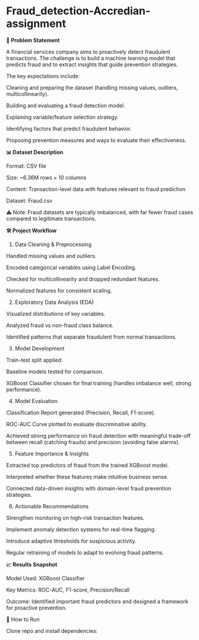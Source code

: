 # Fraud_detection-Accredian-assignment

**📌 Problem Statement**

A financial services company aims to proactively detect fraudulent transactions. The challenge is to build a machine learning model that predicts fraud and to extract insights that guide prevention strategies.

The key expectations include:

Cleaning and preparing the dataset (handling missing values, outliers, multicollinearity).

Building and evaluating a fraud detection model.

Explaining variable/feature selection strategy.

Identifying factors that predict fraudulent behavior.

Proposing prevention measures and ways to evaluate their effectiveness.

**📊 Dataset Description**

Format: CSV file

Size: ~6.36M rows × 10 columns

Content: Transaction-level data with features relevant to fraud prediction

Dataset: Fraud.csv

⚠️ Note: Fraud datasets are typically imbalanced, with far fewer fraud cases compared to legitimate transactions.

**🛠️ Project Workflow**

1. Data Cleaning & Preprocessing

Handled missing values and outliers.

Encoded categorical variables using Label Encoding.

Checked for multicollinearity and dropped redundant features.

Normalized features for consistent scaling.

2. Exploratory Data Analysis (EDA)

Visualized distributions of key variables.

Analyzed fraud vs non-fraud class balance.

Identified patterns that separate fraudulent from normal transactions.

3. Model Development

Train-test split applied.

Baseline models tested for comparison.

XGBoost Classifier chosen for final training (handles imbalance well, strong performance).

4. Model Evaluation

Classification Report generated (Precision, Recall, F1-score).

ROC-AUC Curve plotted to evaluate discriminative ability.

Achieved strong performance on fraud detection with meaningful trade-off between recall (catching frauds) and precision (avoiding false alarms).

5. Feature Importance & Insights

Extracted top predictors of fraud from the trained XGBoost model.

Interpreted whether these features make intuitive business sense.

Connected data-driven insights with domain-level fraud prevention strategies.

6. Actionable Recommendations

Strengthen monitoring on high-risk transaction features.

Implement anomaly detection systems for real-time flagging.

Introduce adaptive thresholds for suspicious activity.

Regular retraining of models to adapt to evolving fraud patterns.

**📈 Results Snapshot**

Model Used: XGBoost Classifier

Key Metrics: ROC-AUC, F1-score, Precision/Recall

Outcome: Identified important fraud predictors and designed a framework for proactive prevention.


🚀 How to Run

Clone repo and install dependencies:
